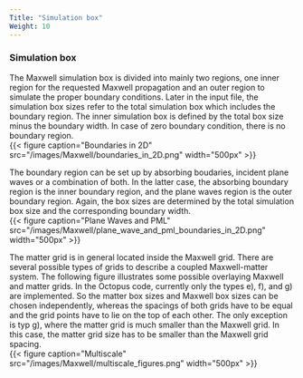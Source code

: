 ```yaml
---
Title: "Simulation box"
Weight: 10
---
```



### Simulation box

The Maxwell simulation box is divided into mainly two regions, one inner region for the requested Maxwell propagation and an outer region to simulate the proper boundary conditions. Later in the input file, the simulation box sizes refer to the total simulation box which includes the boundary region. The inner simulation box is defined by the total box size minus the boundary width. In case of zero boundary condition, there is no boundary region.  
{{< figure caption="Boundaries in 2D" src="/images/Maxwell/boundaries_in_2D.png" width="500px" >}}

The boundary region can be set up by absorbing boudaries, incident plane waves or a combination of both. In the latter case, the absorbing boundary region is the inner boundary region, and the plane waves region is the outer boundary region. Again, the box sizes are determined by the total simulation box size and the corresponding boundary width.  
{{< figure caption="Plane Waves and PML" src="/images/Maxwell/plane_wave_and_pml_boundaries_in_2D.png" width="500px" >}}

The matter grid is in general located inside the Maxwell grid. There are several possible types of grids to describe a coupled Maxwell-matter system. The following figure illustrates some possible overlaying Maxwell and matter grids. In the Octopus code, currently only the types e), f), and g) are implemented. So the matter box sizes and Maxwell box sizes can be chosen independently, whereas the spacings of both grids have to be equal and the grid points have to lie on the top of each other. The only exception is typ g), where the matter grid is much smaller than the Maxwell grid. In this case, the matter grid size has to be smaller than the Maxwell grid spacing.  
{{< figure caption="Multiscale" src="/images/Maxwell/multiscale_figures.png" width="500px" >}}

